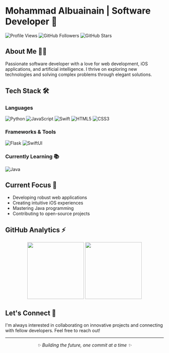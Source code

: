 # Mohammad Albuainain | Software Developer 🚀

![Profile Views](https://komarev.com/ghpvc/?username=DevMohammad-SA&color=blue&style=flat-square)
![GitHub Followers](https://img.shields.io/github/followers/DevMohammad-SA?style=flat-square)
![GitHub Stars](https://img.shields.io/github/stars/DevMohammad-SA?style=flat-square)

## About Me 👨‍💻
Passionate software developer with a love for web development, iOS applications, and artificial intelligence. I thrive on exploring new technologies and solving complex problems through elegant solutions.

## Tech Stack 🛠️

### Languages
![Python](https://img.shields.io/badge/-Python-3776AB?logo=python&logoColor=white&style=for-the-badge)
![JavaScript](https://img.shields.io/badge/-JavaScript-F7DF1E?logo=javascript&logoColor=black&style=for-the-badge)
![Swift](https://img.shields.io/badge/-Swift-FA7343?logo=swift&logoColor=white&style=for-the-badge)
![HTML5](https://img.shields.io/badge/-HTML5-E34F26?logo=html5&logoColor=white&style=for-the-badge)
![CSS3](https://img.shields.io/badge/-CSS3-1572B6?logo=css3&logoColor=white&style=for-the-badge)

### Frameworks & Tools
![Flask](https://img.shields.io/badge/-Flask-000000?logo=flask&logoColor=white&style=for-the-badge)
![SwiftUI](https://img.shields.io/badge/-SwiftUI-0D96F6?style=for-the-badge&logo=swift&logoColor=white)

### Currently Learning 📚
![Java](https://img.shields.io/badge/-Java-007396?logo=java&logoColor=white&style=for-the-badge)

## Current Focus 🎯
- Developing robust web applications
- Creating intuitive iOS experiences
- Mastering Java programming
- Contributing to open-source projects

## GitHub Analytics ⚡
<p align="center">
 <img height="180em" src="https://github-readme-stats.vercel.app/api?username=DevMohammad-SA&show_icons=true&theme=tokyonight"/>
 <img height="180em" src="https://github-readme-stats.vercel.app/api/top-langs/?username=DevMohammad-SA&layout=compact&theme=tokyonight"/>
</p>

## Let's Connect 🤝
I'm always interested in collaborating on innovative projects and connecting with fellow developers. Feel free to reach out!

---
<p align="center">
 <i>✨ Building the future, one commit at a time ✨</i>
</p>
